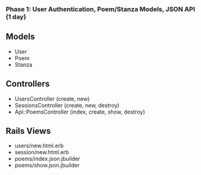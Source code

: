 ### Phase 1: User Authentication, Poem/Stanza Models, JSON API (1 day)

## Models
* User
* Poem
* Stanza

## Controllers
* UsersController (create, new)
* SessionsController (create, new, destroy)
* Api::PoemsController (index, create, show, destroy)

## Rails Views
* users/new.html.erb
* session/new.html.erb
* poems/index.json.jbuilder
* poems/show.json.jbuilder
